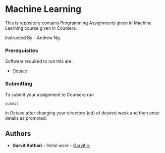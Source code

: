 # Machine Learning
This is repository contains Programming Assignments given in Machine Learning course given in Coursera.

Instructed By - Andrew Ng.

### Prerequisites

Software required to run this are :
 - [Octave](https://www.gnu.org/software/octave/)

### Submitting
To submit your assignment to Coursera run 
```
submit
```
in Octave after changing your directory (cd) of desired week and
then enter details as prompted.

## Authors

* **Garvit Kothari** - *Initial work* - [Garvit-k](https://github.com/Garvit-k)

